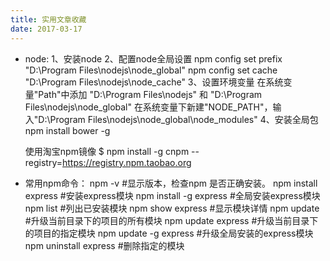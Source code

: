 ```yaml
---
title: 实用文章收藏
date: 2017-03-17
---
```


* node:
  1、安装node
  2、配置node全局设置
      npm config set prefix "D:\Program Files\nodejs\node_global"
      npm config set cache "D:\Program Files\nodejs\node_cache"
  3、设置环境变量
      在系统变量"Path"中添加 "D:\Program Files\nodejs" 和 "D:\Program Files\nodejs\node_global"
      在系统变量下新建"NODE_PATH"，输入"D:\Program Files\nodejs\node_global\node_modules"
  4、安装全局包
       npm install bower -g

  使用淘宝npm镜像
      $ npm install -g cnpm --registry=https://registry.npm.taobao.org

* 常用npm命令：
    npm -v          #显示版本，检查npm 是否正确安装。
    npm install express   #安装express模块
    npm install -g express  #全局安装express模块
    npm list         #列出已安装模块
    npm show express     #显示模块详情
    npm update        #升级当前目录下的项目的所有模块
    npm update express    #升级当前目录下的项目的指定模块
    npm update -g express  #升级全局安装的express模块
    npm uninstall express  #删除指定的模块